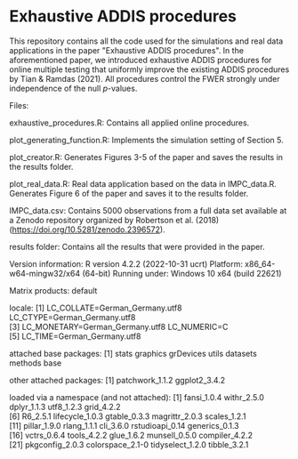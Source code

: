 # Exhaustive ADDIS procedures

This repository contains all the code used for the simulations and real data applications in the paper "Exhaustive ADDIS procedures". In the aforementioned paper, we introduced exhaustive ADDIS procedures for online multiple testing that uniformly improve the existing ADDIS procedures by Tian & Ramdas (2021). All procedures control the FWER strongly under independence of the null $p$-values. 

Files:

exhaustive_procedures.R: Contains all applied online procedures. 

plot_generating_function.R: Implements the simulation setting of Section 5.

plot_creator.R: Generates Figures 3-5 of the paper and saves the results in the results folder. 

plot_real_data.R: Real data application based on the data in IMPC_data.R. Generates Figure 6 of the paper and saves it to the results folder.

IMPC_data.csv: Contains 5000 observations from a full data set available at a Zenodo repository organized by Robertson et al. (2018) (https://doi.org/10.5281/zenodo.2396572). 

results folder: Contains all the results that were provided in the paper.

Version information:
R version 4.2.2 (2022-10-31 ucrt)
Platform: x86_64-w64-mingw32/x64 (64-bit)
Running under: Windows 10 x64 (build 22621)

Matrix products: default

locale:
[1] LC_COLLATE=German_Germany.utf8  LC_CTYPE=German_Germany.utf8   
[3] LC_MONETARY=German_Germany.utf8 LC_NUMERIC=C                   
[5] LC_TIME=German_Germany.utf8    

attached base packages:
[1] stats     graphics  grDevices utils     datasets  methods   base     

other attached packages:
[1] patchwork_1.1.2 ggplot2_3.4.2  

loaded via a namespace (and not attached):
 [1] fansi_1.0.4      withr_2.5.0      dplyr_1.1.3      utf8_1.2.3       grid_4.2.2      
 [6] R6_2.5.1         lifecycle_1.0.3  gtable_0.3.3     magrittr_2.0.3   scales_1.2.1    
[11] pillar_1.9.0     rlang_1.1.1      cli_3.6.0        rstudioapi_0.14  generics_0.1.3  
[16] vctrs_0.6.4      tools_4.2.2      glue_1.6.2       munsell_0.5.0    compiler_4.2.2  
[21] pkgconfig_2.0.3  colorspace_2.1-0 tidyselect_1.2.0 tibble_3.2.1  

